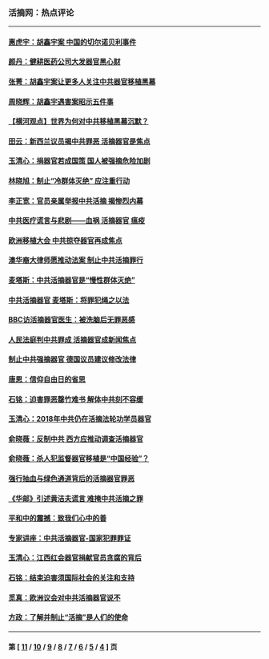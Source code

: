 ### 活摘网：热点评论
---
#### [惠虎宇：胡鑫宇案 中国的切尔诺贝利事件](../../pages/nf5879/n13942916.md?03120430) 
#### [颜丹：健耕医药公司大发器官黑心财](../../pages/nf5879/n13940134.md?03120430) 
#### [张菁：胡鑫宇案让更多人关注中共器官移植黑幕](../../pages/nf5879/n13929073.md?03120430) 
#### [周晓辉：胡鑫宇遇害案昭示五件事](../../pages/nf5879/n13921870.md?03120430) 
#### [【横河观点】世界为何对中共移植黑幕沉默？](../../pages/nf5879/n13244249.md?03120430) 
#### [田云：新西兰议员揭中共罪恶 活摘器官是焦点](../../pages/nf5879/n13070629.md?03120430) 
#### [玉清心：捐器官若成国策 国人被强摘危险加剧](../../pages/nf5879/n12802713.md?03120430) 
#### [林晓旭：制止“冷群体灭绝” 应注重行动](../../pages/nf5879/n12779736.md?03120430) 
#### [李正宽：官员亲属举报中共活摘 揭惨烈内幕](../../pages/nf5879/n12684490.md?03120430) 
#### [中共医疗谎言与悲剧——血祸 活摘器官 瘟疫](../../pages/nf5879/n12372103.md?03120430) 
#### [欧洲移植大会 中共掠夺器官再成焦点](../../pages/nf5879/n11538883.md?03120430) 
#### [澳华裔大律师愿推动法案 制止中共活摘罪行](../../pages/nf5879/n11377039.md?03120430) 
#### [麦塔斯：中共活摘器官是“慢性群体灭绝”](../../pages/nf5879/n11350529.md?03120430) 
#### [中共活摘器官 麦塔斯：将罪犯绳之以法](../../pages/nf5879/n11347973.md?03120430) 
#### [BBC访活摘器官医生：被洗脑后无罪恶感](../../pages/nf5879/n11335935.md?03120430) 
#### [人民法庭判中共罪成 活摘器官成新闻焦点](../../pages/nf5879/n11331578.md?03120430) 
#### [制止中共强摘器官 德国议员建议修改法律](../../pages/nf5879/n11249451.md?03120430) 
#### [唐恩：信仰自由日的省思](../../pages/nf5879/n11003525.md?03120430) 
#### [石铭：迫害罪恶罄竹难书  解体中共刻不容缓](../../pages/nf5879/n10942855.md?03120430) 
#### [玉清心：2018年中共仍在活摘法轮功学员器官](../../pages/nf5879/n10914646.md?03120430) 
#### [俞晓薇：反制中共 西方应推动调查活摘器官](../../pages/nf5879/n10794671.md?03120430) 
#### [俞晓薇：杀人犯监督器官移植是“中国经验”？](../../pages/nf5879/n10466427.md?03120430) 
#### [强行抽血与绿色通道背后的活摘器官罪恶](../../pages/nf5879/n10004708.md?03120430) 
#### [《华邮》引述黄洁夫谎言 难掩中共活摘之罪](../../pages/nf5879/n9642309.md?03120430) 
#### [平和中的震撼：致我们心中的善](../../pages/nf5879/n9021123.md?03120430) 
#### [专家讲座：中共活摘器官-国家犯罪罪证](../../pages/nf5879/n8828153.md?03120430) 
#### [玉清心：江西红会器官捐献官员贪腐的背后](../../pages/nf5879/n8522122.md?03120430) 
#### [石铭：结束迫害须国际社会的关注和支持](../../pages/nf5879/n8443497.md?03120430) 
#### [觅真：欧洲议会对中共活摘器官说不](../../pages/nf5879/n8337486.md?03120430) 
#### [方政：了解并制止“活摘”是人们的使命](../../pages/nf5879/n8329214.md?03120430) 

---
#### 第 [ [11](./11.md?03120430) / [10](./10.md?03120430) / [9](./9.md?03120430) / [8](./8.md?03120430) / [7](./7.md?03120430) / [6](./6.md?03120430) / [5](./5.md?03120430) / [4](./4.md?03120430) ] 页
